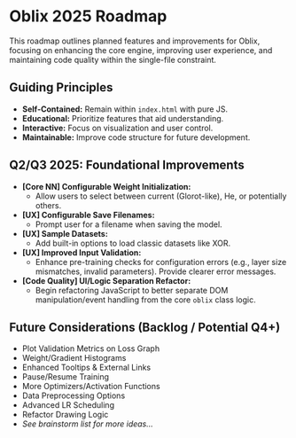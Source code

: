 # Oblix 2025 Roadmap

This roadmap outlines planned features and improvements for Oblix, focusing on enhancing the core engine, improving user experience, and maintaining code quality within the single-file constraint.

## Guiding Principles

*   **Self-Contained:** Remain within `index.html` with pure JS.
*   **Educational:** Prioritize features that aid understanding.
*   **Interactive:** Focus on visualization and user control.
*   **Maintainable:** Improve code structure for future development.

## Q2/Q3 2025: Foundational Improvements

*   **[Core NN] Configurable Weight Initialization:**
    *   Allow users to select between current (Glorot-like), He, or potentially others.
*   **[UX] Configurable Save Filenames:**
    *   Prompt user for a filename when saving the model.
*   **[UX] Sample Datasets:**
    *   Add built-in options to load classic datasets like XOR.
*   **[UX] Improved Input Validation:**
    *   Enhance pre-training checks for configuration errors (e.g., layer size mismatches, invalid parameters). Provide clearer error messages.
*   **[Code Quality] UI/Logic Separation Refactor:**
    *   Begin refactoring JavaScript to better separate DOM manipulation/event handling from the core `oblix` class logic.

## Future Considerations (Backlog / Potential Q4+)

*   Plot Validation Metrics on Loss Graph
*   Weight/Gradient Histograms
*   Enhanced Tooltips & External Links
*   Pause/Resume Training
*   More Optimizers/Activation Functions
*   Data Preprocessing Options
*   Advanced LR Scheduling
*   Refactor Drawing Logic
*   *See brainstorm list for more ideas...*